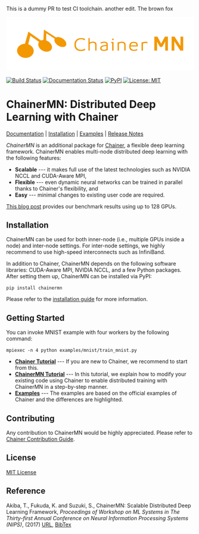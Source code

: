 This is a dummy PR to test CI toolchain. another edit. The brown fox

<div align="center"><img src="docs/image/chainermn1000px.png" width="800"/></div>

[![Build Status](https://travis-ci.org/chainer/chainermn.svg?branch=master)](https://travis-ci.org/chainer/chainermn)
[![Documentation Status](https://readthedocs.org/projects/chainermn/badge/?version=latest)](http://chainermn.readthedocs.io/en/latest/?badge=latest)
[![PyPI](https://img.shields.io/pypi/v/chainermn.svg)](https://pypi.python.org/pypi/chainermn)
[![License: MIT](https://img.shields.io/badge/License-MIT-blue.svg)](https://opensource.org/licenses/MIT)

# ChainerMN: Distributed Deep Learning with Chainer

[Documentation](https://chainermn.readthedocs.io/en/latest) |
[Installation](https://chainermn.readthedocs.io/en/latest/installation/index.html) |
[Examples](examples) |
[Release Notes](https://github.com/pfnet/chainermn/releases)

*ChainerMN* is an additional package for [Chainer](https://github.com/pfnet/chainer), a flexible deep learning framework. ChainerMN enables multi-node distributed deep learning with the following features:

* **Scalable** --- it makes full use of the latest technologies such as NVIDIA NCCL and CUDA-Aware MPI,
* **Flexible** --- even dynamic neural networks can be trained in parallel thanks to Chainer's flexibility, and
* **Easy** --- minimal changes to existing user code are required.

[This blog post](http://chainer.org/general/2017/02/08/Performance-of-Distributed-Deep-Learning-Using-ChainerMN.html) provides our benchmark results using up to 128 GPUs.

## Installation

ChainerMN can be used for both inner-node (i.e., multiple GPUs inside a node) and inter-node settings.
For inter-node settings, we highly recommend to use high-speed interconnects such as InfiniBand.

In addition to Chainer, ChainerMN depends on the following software libraries: CUDA-Aware MPI, NVIDIA NCCL, and a few Python packages.
After setting them up, ChainerMN can be installed via PyPI:

```
pip install chainermn
```

Please refer to the [installation guide](https://chainermn.readthedocs.io/en/latest/installation/index.html) for more information.


## Getting Started

You can invoke MNIST example with four workers by the following command:

```
mpiexec -n 4 python examples/mnist/train_mnist.py
```

* **[Chainer Tutorial](http://docs.chainer.org/en/latest/tutorial/index.html)** --- If you are new to Chainer, we recommend to start from this.
* **[ChainerMN Tutorial](https://chainermn.readthedocs.org/en/latest/tutorial)** --- In this tutorial, we explain how to modify your existing code using Chainer to enable distributed training with ChainerMN in a step-by-step manner.
* **[Examples](examples)** --- The examples are based on the official examples of Chainer and the differences are highlighted.


## Contributing
Any contribution to ChainerMN would be highly appreciated.
Please refer to [Chainer Contribution Guide](http://docs.chainer.org/en/latest/contribution.html).


## License

[MIT License](LICENSE)

## Reference

Akiba, T., Fukuda, K. and Suzuki, S.,
ChainerMN: Scalable Distributed Deep Learning Framework,
*Proceedings of Workshop on ML Systems in
The Thirty-first Annual Conference on Neural Information Processing Systems (NIPS)*, (2017)
[URL](http://learningsys.org/nips17/assets/papers/paper_25.pdf), [BibTex](chainermn_bibtex.txt)
